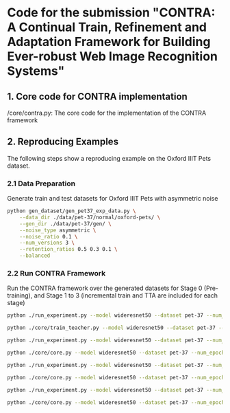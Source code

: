 # Code for the submission "CONTRA: A Continual Train, Refinement and Adaptation Framework for Building Ever-robust Web Image Recognition Systems"

## 1. Core code for CONTRA implementation
/core/contra.py: The core code for the implementation of the CONTRA framework

## 2. Reproducing Examples
The following steps show a reproducing example on the Oxford IIIT Pets dataset.

### 2.1 Data Preparation
Generate train and test datasets for Oxford IIIT Pets with asymmetric noise
```bash
python gen_dataset/gen_pet37_exp_data.py \
    --data_dir ./data/pet-37/normal/oxford-pets/ \
    --gen_dir ./data/pet-37/gen/ \
    --noise_type asymmetric \
    --noise_ratio 0.1 \
    --num_versions 3 \
    --retention_ratios 0.5 0.3 0.1 \
    --balanced
```

### 2.2 Run CONTRA Framework
Run the CONTRA framework over the generated datasets for Stage 0 (Pre-training), and Stage 1 to 3 (incremental train and TTA are included for each stage)
```bash
python ./run_experiment.py --model wideresnet50 --dataset pet-37 --num_epochs 10 --step 0 --learning_rate 1e-5 --optimizer adam --batch_size 16 --balanced --noise_type asymmetric  --uni_name contra

python ./core/train_teacher.py --model wideresnet50 --dataset pet-37 --num_epochs 10 --step 0 --learning_rate 1e-5 --optimizer adam --batch_size 16 --balanced --noise_type asymmetric  --uni_name contra

python ./run_experiment.py --model wideresnet50 --dataset pet-37 --num_epochs 10 --step 1 --learning_rate 1e-5 --optimizer adam --batch_size 16 --balanced --model_suffix worker_raw --noise_type asymmetric  --uni_name contra

python ./core/core.py --model wideresnet50 --dataset pet-37 --num_epochs 1 --step 1 --learning_rate 1e-5 --optimizer adam --batch_size 16 --balanced --noise_type asymmetric  --uni_name contra

python ./run_experiment.py --model wideresnet50 --dataset pet-37 --num_epochs 10 --step 2 --learning_rate 1e-5 --optimizer adam --batch_size 16 --balanced --model_suffix worker_raw --noise_type asymmetric  --uni_name contra

python ./core/core.py --model wideresnet50 --dataset pet-37 --num_epochs 1 --step 2 --learning_rate 1e-5 --optimizer adam --batch_size 16 --balanced --noise_type asymmetric  --uni_name contra

python ./run_experiment.py --model wideresnet50 --dataset pet-37 --num_epochs 10 --step 3 --learning_rate 1e-5 --optimizer adam --batch_size 16 --balanced --model_suffix worker_raw --noise_type asymmetric  --uni_name contra

python ./core/core.py --model wideresnet50 --dataset pet-37 --num_epochs 1 --step 3 --learning_rate 1e-5 --optimizer adam --batch_size 16 --balanced --noise_type asymmetric  --uni_name contra
```


